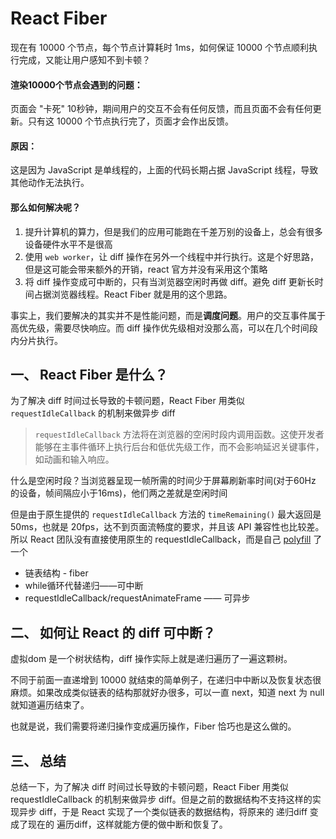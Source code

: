# React Fiber


现在有 10000 个节点，每个节点计算耗时 1ms，如何保证 10000 个节点顺利执行完成，又能让用户感知不到卡顿？

#### 渲染10000个节点会遇到的问题：

页面会 "卡死" 10秒钟，期间用户的交互不会有任何反馈，而且页面不会有任何更新。只有这 10000 个节点执行完了，页面才会作出反馈。

#### 原因：

这是因为 JavaScript 是单线程的，上面的代码长期占据 JavaScript 线程，导致其他动作无法执行。

#### 那么如何解决呢？
1. 提升计算机的算力，但是我们的应用可能跑在千差万别的设备上，总会有很多设备硬件水平不是很高
2. 使用 `web worker`，让 diff 操作在另外一个线程中并行执行。这是个好思路，但是这可能会带来额外的开销，react 官方并没有采用这个策略
3. 将 diff 操作变成可中断的，只有当浏览器空闲时再做 diff。避免 diff 更新长时间占据浏览器线程。React Fiber 就是用的这个思路。

事实上，我们要解决的其实并不是性能问题，而是**调度问题**。用户的交互事件属于高优先级，需要尽快响应。而 diff 操作优先级相对没那么高，可以在几个时间段内分片执行。

## 一、 React Fiber 是什么？
为了解决 diff 时间过长导致的卡顿问题，React Fiber 用类似 `requestIdleCallback` 的机制来做异步 diff

>`requestIdleCallback` 方法将在浏览器的空闲时段内调用函数。这使开发者能够在主事件循环上执行后台和低优先级工作，而不会影响延迟关键事件，如动画和输入响应。

什么是空闲时段？当浏览器呈现一帧所需的时间少于屏幕刷新率时间(对于60Hz 的设备，帧间隔应小于16ms)，他们两之差就是空闲时间

但是由于原生提供的 `requestIdleCallback` 方法的 `timeRemaining()` 最大返回是 50ms，也就是 20fps，达不到页面流畅度的要求，并且该 API 兼容性也比较差。所以 React 团队没有直接使用原生的 requestIdleCallback，而是自己 [polyfill](https://github.com/facebook/react/blob/master/packages/scheduler/src/forks/SchedulerDOM.js) 了一个

+ 链表结构 - fiber
+ while循环代替递归——可中断
+ requestIdleCallback/requestAnimateFrame —— 可异步

## 二、 如何让 React 的 diff 可中断？
虚拟dom 是一个树状结构，diff 操作实际上就是递归遍历了一遍这颗树。

不同于前面一直递增到 10000 就结束的简单例子，在递归中中断以及恢复状态很麻烦。如果改成类似链表的结构那就好办很多，可以一直 next，知道 next 为 null 就知道遍历结束了。

也就是说，我们需要将递归操作变成遍历操作，Fiber 恰巧也是这么做的。


## 三、 总结
总结一下，为了解决 diff 时间过长导致的卡顿问题，React Fiber 用类似 requestIdleCallback 的机制来做异步 diff。但是之前的数据结构不支持这样的实现异步 diff，于是 React 实现了一个类似链表的数据结构，将原来的 递归diff 变成了现在的 遍历diff，这样就能方便的做中断和恢复了。
